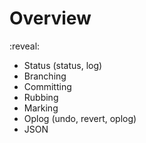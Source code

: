 # Overview

:reveal:
- Status (status, log)
- Branching
- Committing
- Rubbing
- Marking
- Oplog (undo, revert, oplog)
- JSON
